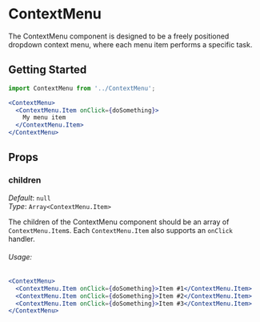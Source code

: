 # ContextMenu

The ContextMenu component is designed to be a freely positioned dropdown context menu,
where each menu item performs a specific task.

## Getting Started

```jsx
import ContextMenu from '../ContextMenu';

<ContextMenu>
  <ContextMenu.Item onClick={doSomething}>
    My menu item
  </ContextMenu.Item>
</ContextMenu>
```

## Props

### children

_Default_: `null`  
_Type_: `Array<ContextMenu.Item>`  

The children of the ContextMenu component should be an array of `ContextMenu.Item`s. Each `ContextMenu.Item` also supports an `onClick` handler.

###### Usage:

```jsx
<ContextMenu>
  <ContextMenu.Item onClick={doSomething}>Item #1</ContextMenu.Item>
  <ContextMenu.Item onClick={doSomething}>Item #2</ContextMenu.Item>
  <ContextMenu.Item onClick={doSomething}>Item #3</ContextMenu.Item>
</ContextMenu>
```
